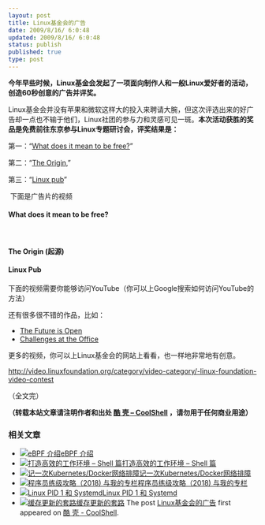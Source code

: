 ```yaml
---
layout: post
title: Linux基金会的广告
date: 2009/8/16/ 6:0:48
updated: 2009/8/16/ 6:0:48
status: publish
published: true
type: post
---
```


**今年早些时候，Linux基金会发起了一项面向制作人和一般Linux爱好者的活动，创造60秒创意的广告并评奖。**


Linux基金会并没有苹果和微软这样大的投入来聘请大腕，但这次评选出来的好广告却一点也不输于他们，Linux社团的参与力和灵感可见一斑。**本次活动获胜的奖品是免费前往东京参与Linux专题研讨会，评奖结果是：**


第一：“[What does it mean to be free?](http://video.linuxfoundation.org/video/1106 "What does it mean to be free?")”  

第二：“[The Origin,](http://video.linuxfoundation.org/video/1262 "The Origin")”  

第三：“[Linux pub](http://video.linuxfoundation.org/video/1154 "Linux pub")”


 下面是广告片的视频



#### What does it mean to be free?


  

 


#### The Origin (起源)



#### Linux Pub


下面的视频需要你能够访问YouTube（你可以上Google搜索如何访问YouTube的方法）  




还有很多很不错的作品，比如：


* [The Future is Open](http://video.linuxfoundation.org/video/1271)
* [Challenges at the Office](http://video.linuxfoundation.org/video/1261)


更多的视频，你可以上Linux基金会的网站上看看，也一样地非常地有创意。


<http://video.linuxfoundation.org/category/video-category/-linux-foundation-video-contest>


（全文完）



**（转载本站文章请注明作者和出处 [酷 壳 – CoolShell](https://coolshell.cn/) ，请勿用于任何商业用途）**



### 相关文章

* [![eBPF 介绍](https://coolshell.cn/wp-content/uploads/2022/12/eBPF-150x150.jpeg)](https://coolshell.cn/articles/22320.html)[eBPF 介绍](https://coolshell.cn/articles/22320.html)
* [![打造高效的工作环境 – Shell 篇](https://coolshell.cn/wp-content/uploads/2019/03/linux.ninja_-150x150.png)](https://coolshell.cn/articles/19219.html)[打造高效的工作环境 – Shell 篇](https://coolshell.cn/articles/19219.html)
* [![记一次Kubernetes/Docker网络排障](https://coolshell.cn/wp-content/uploads/2018/12/docker-networking-1-150x150.png)](https://coolshell.cn/articles/18654.html)[记一次Kubernetes/Docker网络排障](https://coolshell.cn/articles/18654.html)
* [![程序员练级攻略（2018)  与我的专栏](https://coolshell.cn/wp-content/uploads/2018/05/300x262-150x150.jpg)](https://coolshell.cn/articles/18360.html)[程序员练级攻略（2018) 与我的专栏](https://coolshell.cn/articles/18360.html)
* [![Linux PID 1 和 Systemd](https://coolshell.cn/wp-content/uploads/2017/07/systemd-1-150x150.jpeg)](https://coolshell.cn/articles/17998.html)[Linux PID 1 和 Systemd](https://coolshell.cn/articles/17998.html)
* [![缓存更新的套路](https://coolshell.cn/wp-content/uploads/2016/07/cache-150x150.png)](https://coolshell.cn/articles/17416.html)[缓存更新的套路](https://coolshell.cn/articles/17416.html)
The post [Linux基金会的广告](https://coolshell.cn/articles/1283.html) first appeared on [酷 壳 - CoolShell](https://coolshell.cn).